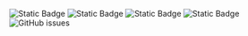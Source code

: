 ![Static Badge](https://img.shields.io/badge/blacklists-60-000000) ![Static Badge](https://img.shields.io/badge/blacklisted-2987810-cc0000) ![Static Badge](https://img.shields.io/badge/whitelisted-2244-00CC00) ![Static Badge](https://img.shields.io/badge/streaming_blacklist-28107-000000) ![GitHub issues](https://img.shields.io/github/issues/fabriziosalmi/blacklists)
